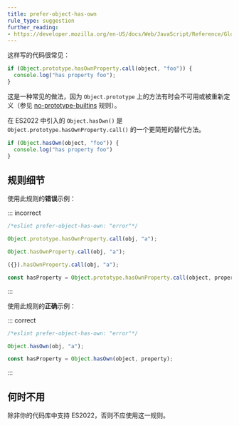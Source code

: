 ```yaml
---
title: prefer-object-has-own
rule_type: suggestion
further_reading:
- https://developer.mozilla.org/en-US/docs/Web/JavaScript/Reference/Global_Objects/Object/hasOwn
---
```


这样写的代码很常见：

```js
if (Object.prototype.hasOwnProperty.call(object, "foo")) {
  console.log("has property foo");
}
```

这是一种常见的做法，因为 `Object.prototype` 上的方法有时会不可用或被重新定义（参见 [no-prototype-builtins](no-prototype-builtins) 规则）。

在 ES2022 中引入的 `Object.hasOwn()` 是 `Object.prototype.hasOwnProperty.call()` 的一个更简短的替代方法。

```js
if (Object.hasOwn(object, "foo")) {
  console.log("has property foo")
}
```

## 规则细节

使用此规则的**错误**示例：

::: incorrect

```js
/*eslint prefer-object-has-own: "error"*/

Object.prototype.hasOwnProperty.call(obj, "a");

Object.hasOwnProperty.call(obj, "a");

({}).hasOwnProperty.call(obj, "a");

const hasProperty = Object.prototype.hasOwnProperty.call(object, property);
```

:::

使用此规则的**正确**示例：

::: correct

```js
/*eslint prefer-object-has-own: "error"*/

Object.hasOwn(obj, "a");

const hasProperty = Object.hasOwn(object, property);
```

:::

## 何时不用

除非你的代码库中支持 ES2022，否则不应使用这一规则。

